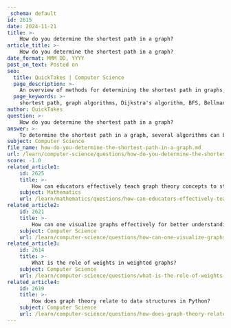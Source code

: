 ```yaml
---
_schema: default
id: 2615
date: 2024-11-21
title: >-
    How do you determine the shortest path in a graph?
article_title: >-
    How do you determine the shortest path in a graph?
date_format: MMM DD, YYYY
post_on_text: Posted on
seo:
  title: QuickTakes | Computer Science
  page_description: >-
    An overview of methods for determining the shortest path in graphs, including Dijkstra's algorithm for weighted graphs, BFS for unweighted graphs, and Bellman-Ford for handling negative weights, along with practical implementation advice in Python.
  page_keywords: >-
    shortest path, graph algorithms, Dijkstra's algorithm, BFS, Bellman-Ford, weighted graphs, unweighted graphs, negative weights, priority queue, graph theory, pathfinding, algorithm implementation, Python, network routing, geographical mapping
author: QuickTakes
question: >-
    How do you determine the shortest path in a graph?
answer: >-
    To determine the shortest path in a graph, several algorithms can be employed, depending on the characteristics of the graph (e.g., whether it is weighted or unweighted, directed or undirected). Here are some key methods and concepts related to finding the shortest path:\n\n### 1. Dijkstra's Algorithm\nDijkstra's algorithm is one of the most widely used methods for finding the shortest path in a weighted graph with non-negative edge weights. The algorithm works as follows:\n\n- **Initialization**: Start with a source vertex and set its distance to zero. All other vertices are initialized with infinity.\n- **Priority Queue**: Use a priority queue to explore the vertex with the smallest known distance.\n- **Relaxation**: For each adjacent vertex, if the path through the current vertex offers a shorter distance, update the shortest distance.\n- **Iteration**: Repeat the process until all vertices have been visited.\n\nThe time complexity of Dijkstra's algorithm is typically \(O(E + V \log V)\) when using a priority queue, where \(E\) is the number of edges and \(V\) is the number of vertices.\n\n### 2. Breadth-First Search (BFS)\nFor unweighted graphs, the shortest path can be found using the Breadth-First Search (BFS) algorithm. BFS explores all neighbors at the present depth prior to moving on to nodes at the next depth level. The steps are:\n\n- **Initialization**: Start from the source node and mark it as visited.\n- **Queue**: Use a queue to keep track of nodes to explore.\n- **Exploration**: For each node, explore its unvisited neighbors, marking them as visited and adding them to the queue.\n- **Path Tracking**: Keep track of the path taken to reach each node.\n\nBFS guarantees the shortest path in terms of the number of edges in unweighted graphs.\n\n### 3. Bellman-Ford Algorithm\nThe Bellman-Ford algorithm is another method that can handle graphs with negative edge weights. It works by:\n\n- **Initialization**: Set the distance to the source vertex to zero and all others to infinity.\n- **Relaxation**: For each edge, update the distance to the destination vertex if a shorter path is found.\n- **Repetition**: Repeat the relaxation process for \(V-1\) times (where \(V\) is the number of vertices).\n- **Negative Cycle Detection**: After \(V-1\) iterations, check for negative cycles by attempting to relax the edges again.\n\n### 4. Practical Implementation in Python\nHere is a simple implementation of Dijkstra's algorithm in Python:\n\n```python\nimport heapq\n\ndef dijkstra(graph, start):\n    # Initialize distances and priority queue\n    distances = {vertex: float('infinity') for vertex in graph}\n    distances[start] = 0\n    priority_queue = [(0, start)]  # (distance, vertex)\n\n    while priority_queue:\n        current_distance, current_vertex = heapq.heappop(priority_queue)\n\n        # Nodes can only get added once to the priority queue\n        if current_distance > distances[current_vertex]:\n            continue\n\n        for neighbor, weight in graph[current_vertex].items():\n            distance = current_distance + weight\n\n            # Only consider this new path if it's better\n            if distance < distances[neighbor]:\n                distances[neighbor] = distance\n                heapq.heappush(priority_queue, (distance, neighbor))\n\n    return distances\n```\n\n### Conclusion\nTo summarize, the choice of algorithm for finding the shortest path in a graph depends on the graph's properties. Dijkstra's algorithm is efficient for graphs with non-negative weights, while BFS is suitable for unweighted graphs. The Bellman-Ford algorithm can be used for graphs with negative weights. Each of these algorithms has its own strengths and is applicable in various real-world scenarios, such as network routing and geographical mapping.
subject: Computer Science
file_name: how-do-you-determine-the-shortest-path-in-a-graph.md
url: /learn/computer-science/questions/how-do-you-determine-the-shortest-path-in-a-graph
score: -1.0
related_article1:
    id: 2625
    title: >-
        How can educators effectively teach graph theory concepts to students?
    subject: Mathematics
    url: /learn/mathematics/questions/how-can-educators-effectively-teach-graph-theory-concepts-to-students
related_article2:
    id: 2621
    title: >-
        How can one visualize graphs effectively for better understanding?
    subject: Computer Science
    url: /learn/computer-science/questions/how-can-one-visualize-graphs-effectively-for-better-understanding
related_article3:
    id: 2614
    title: >-
        What is the role of weights in weighted graphs?
    subject: Computer Science
    url: /learn/computer-science/questions/what-is-the-role-of-weights-in-weighted-graphs
related_article4:
    id: 2619
    title: >-
        How does graph theory relate to data structures in Python?
    subject: Computer Science
    url: /learn/computer-science/questions/how-does-graph-theory-relate-to-data-structures-in-python
---
```


&nbsp;